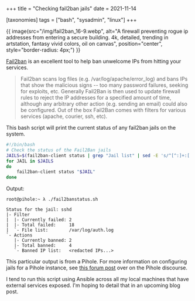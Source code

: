 +++
title = "Checking fail2ban jails"
date = 2021-11-14

[taxonomies]
tags = ["bash", "sysadmin", "linux"]
+++

{{ image(src="/img/fail2ban_16-9.webp", alt="A firewall preventing rogue ip addresses from entering a secure building. 4k, detailed, trending in artstation, fantasy vivid colors, oil on canvas",
         position="center", style="border-radius: 4px;") }}

[Fail2ban](https://www.fail2ban.org/wiki/index.php/Main_Page) is an excellent tool to help ban unwelcome IPs from hitting your services.

> Fail2ban scans log files (e.g. /var/log/apache/error_log) and bans IPs that show the malicious signs -- too many password failures, seeking for exploits, etc. Generally Fail2Ban is then used to update firewall rules to reject the IP addresses for a specified amount of time, although any arbitrary other action (e.g. sending an email) could also be configured. Out of the box Fail2Ban comes with filters for various services (apache, courier, ssh, etc).

This bash script will print the current status of any fail2ban jails on the system.

```bash
#!/bin/bash
# Check the status of the Fail2Ban jails
JAILS=$(fail2ban-client status | grep "Jail list" | sed -E 's/^[^:]+:[ \t]+//' | sed 's/,//g')
for JAIL in $JAILS
do
    fail2ban-client status "$JAIL"
done
```

Output:

```text
root@pihole:~ λ ./fail2banstatus.sh

Status for the jail: sshd
|- Filter
|  |- Currently failed: 2
|  |- Total failed:     18
|  `- File list:        /var/log/auth.log
`- Actions
   |- Currently banned: 2
   |- Total banned:     4
   `- Banned IP list:   <redacted IPs...>
```

This particular output is from a Pihole. For more information on configuring jails for a Pihole instance, see [this forum post](https://discourse.pi-hole.net/t/securing-pihole/1155/7) over on the Pihole discourse.

I tend to run this script using Ansible across all my local machines that have external services exposed. I'm hoping to detail that in an upcoming blog post.
